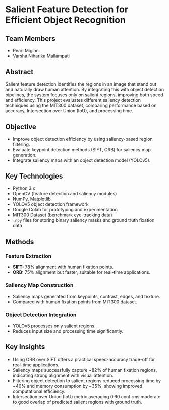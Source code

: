 # Salient Feature Detection for Efficient Object Recognition

## Team Members
- Pearl Miglani 
- Varsha Niharika Mallampati

## Abstract
Salient feature detection identifies the regions in an image that stand out and naturally draw human attention. By integrating this with object detection pipelines, the system focuses only on salient regions, improving both speed and efficiency. This project evaluates different saliency detection techniques using the MIT300 dataset, comparing performance based on accuracy, Intersection over Union (IoU), and processing time.

## Objective
- Improve object detection efficiency by using saliency-based region filtering.
- Evaluate keypoint detection methods (SIFT, ORB) for saliency map generation.
- Integrate saliency maps with an object detection model (YOLOv5).

## Key Technologies
- Python 3.x
- OpenCV (feature detection and saliency modules)
- NumPy, Matplotlib
- YOLOv5 object detection framework
- Google Colab for prototyping and experimentation
- MIT300 Dataset (benchmark eye-tracking data)
- `.npy` files for storing binary saliency masks and ground truth fixation data

## Methods

### Feature Extraction
- **SIFT:** 78% alignment with human fixation points.
- **ORB:** 75% alignment but faster, suitable for real-time applications.

### Saliency Map Construction
- Saliency maps generated from keypoints, contrast, edges, and texture.
- Compared with human fixation points from MIT300 dataset.

### Object Detection Integration
- YOLOv5 processes only salient regions.
- Reduces input size and processing time significantly.

## Key Insights
- Using ORB over SIFT offers a practical speed-accuracy trade-off for real-time applications.
- Saliency maps successfully capture ~82% of human fixation regions, indicating strong alignment with visual attention.
- Filtering object detection to salient regions reduced processing time by ~40% and memory consumption by ~35%, showing improved computational efficiency.
- Intersection over Union (IoU) metric averaging 0.60 confirms moderate to good overlap of predicted salient regions with ground truth.

